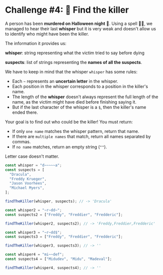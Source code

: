 # Challenge #4: 🔪 Find the killer

A person has been **murdered on Halloween night** 🔪. Using a spell 🧙‍♀️, we managed to hear their last **whisper** but it is very weak and doesn't allow us to identify who might have been the killer.

The information it provides us:

**whisper**: string representing what the victim tried to say before dying

**suspects**: list of strings representing the **names of all the suspects**.

We have to keep in mind that the whisper `whisper` has some rules:

- Each `~` represents an **uncertain letter** in the whisper.
- Each position in the whisper corresponds to a position in the killer's name.
- The length of the **whisper** doesn't always represent the full length of the name, as the victim might have died before finishing saying it.
- But if the last character of the whisper is a `$`, then the killer's name ended there.

Your goal is to find out who could be the killer! You must return:

- If only `one name` matches the whisper pattern, return that name.
- If there are `multiple names` that match, return all names separated by commas.
- If `no name` matches, return an empty string (`""`).

Letter case doesn't matter.

```javascript
const whisper = "d~~~~~a";
const suspects = [
  "Dracula",
  "Freddy Krueger",
  "Jason Voorhees",
  "Michael Myers",
];

findTheKiller(whisper, suspects); // -> 'Dracula'

const whisper2 = "~r~dd~";
const suspects2 = ["Freddy", "Freddier", "Fredderic"];

findTheKiller(whisper2, suspects2); // -> 'Freddy,Freddier,Fredderic'

const whisper3 = "~r~dd$";
const suspects3 = ["Freddy", "Freddier", "Fredderic"];

findTheKiller(whisper3, suspects3); // -> ''

const whisper4 = "mi~~def";
const suspects4 = ["Midudev", "Midu", "Madeval"];

findTheKiller(whisper4, suspects4); // -> ''
```
